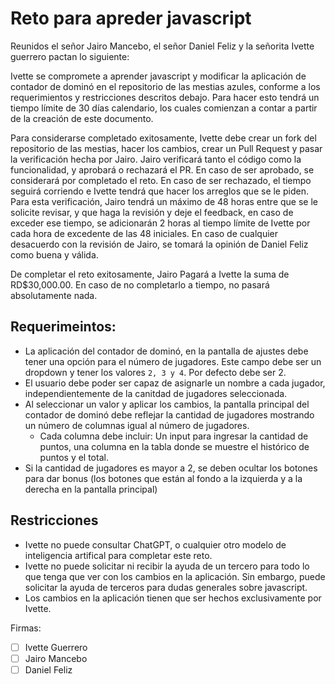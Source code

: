 # Reto para apreder javascript

Reunidos el señor Jairo Mancebo, el señor Daniel Feliz y la señorita Ivette guerrero pactan lo siguiente:

Ivette se compromete a aprender javascript y modificar la aplicación de contador de dominó en el repositorio de las mestias azules, conforme a los requerimientos y restricciones descritos debajo.
Para hacer esto tendrá un tiempo límite de 30 días calendario, los cuales comienzan a contar a partir de la creación de este documento.

Para considerarse completado exitosamente, Ivette debe crear un fork del repositorio de las mestias, hacer los cambios, crear un Pull Request y pasar la verificación hecha por Jairo. Jairo verificará
tanto el código como la funcionalidad, y aprobará o rechazará el PR. En caso de ser aprobado, se considerará por completado el reto. En caso de ser rechazado, el tiempo seguirá
corriendo e Ivette tendrá que hacer los arreglos que se le piden. Para esta verificación, Jairo tendrá un máximo de 48 horas entre que se le solicite revisar, y que haga la 
revisión y deje el feedback, en caso de exceder ese tiempo, se adicionarán 2 horas al tiempo límite de Ivette por cada hora de excedente de las 48 iniciales. En caso de cualquier
desacuerdo con la revisión de Jairo, se tomará la opinión de Daniel Feliz como buena y válida.

De completar el reto exitosamente, Jairo Pagará a Ivette la suma de RD$30,000.00. En caso de no completarlo a tiempo, no pasará absolutamente nada.

## Requerimeintos:
- La aplicación del contador de dominó, en la pantalla de ajustes debe tener una opción para el número de jugadores. Este campo debe ser un dropdown y tener los valores `2, 3 y 4`. Por defecto debe ser 2.
- El usuario debe poder ser capaz de asignarle un nombre a cada jugador, independientemente de la canitdad de jugadores seleccionada.
- Al seleccionar un valor y aplicar los cambios, la pantalla principal del contador de dominó debe reflejar la cantidad de jugadores mostrando un número de columnas igual al número de jugadores.
  - Cada columna debe incluir: Un input para ingresar la cantidad de puntos, una columna en la tabla donde se muestre el histórico de puntos y el total.
- Si la cantidad de jugadores es mayor a 2, se deben ocultar los botones para dar bonus (los botones que están al fondo a la izquierda y a la derecha en la pantalla principal)


## Restricciones
- Ivette no puede consultar ChatGPT, o cualquier otro modelo de inteligencia artifical para completar este reto.
- Ivette no puede solicitar ni recibir la ayuda de un tercero para todo lo que tenga que ver con los cambios en la aplicación. Sin embargo, puede solicitar la ayuda de terceros para dudas generales sobre javascript.
- Los cambios en la aplicación tienen que ser hechos exclusivamente por Ivette.

Firmas:

- [ ] Ivette Guerrero
- [ ] Jairo Mancebo
- [ ] Daniel Feliz
